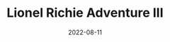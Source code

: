 ---
title: Lionel Richie Adventure III
description: The following is a table of data for a choose-your-own-adventure book set in a town where your are desperately trying to buy the new Lionel Richie CD, but every shop seems to be sold out.
date: 2022-08-11
tags: 
- lionel richie
- short
layout: layouts/game.njk
prompt: The following is a table of data for a choose-your-own-adventure book set in a town where your are desperately trying to buy the new Lionel Richie CD, but every shop seems to be sold out. Each row represents one page. Each page has two or three different choices. The game is won when you obtain the new CD, or lost when the shops close for the evening. In the book the text is very descriptive and written in exciting language. It should not be possible to get stuck in a loop. The choices can involve interacting with items, navigating or talking to characters. No page should have similar long page text to another page. At least one page ends with the reader winning. If a page has no choices that link to its page number is should be empty and have no choices. A reader should have to make around 6 choices to get to a win or lose state.
raw_output: "|1|The shops are all closing!|It\\'s 5 o\\'clock and the shops are closing. You\\'ve been looking everywhere for the new Lionel Richie CD, but you can\\'t find it anywhere. What do you do?|Go to the last shop|2|Go home|5|^|2|The last shop|You go to the last shop. The shopkeeper is just about to close up. What do you do?|Buy something else|3|Ask about the CD|4|^|3|You buy something else|You buy something else. As you\\'re paying, the shopkeeper says, \"I\\'m sorry, we\\'re all out of the new Lionel Richie CD.\"|Leave the shop|5|^|4|Asking about the CD|The shopkeeper says, \"I\\'m sorry, we\\'re all out of the new Lionel Richie CD.\"|Leave the shop|5|^|5|You go home|You go home. You can\\'t believe you didn\\'t find the new Lionel Richie CD. You\\'ll just have to wait until tomorrow.|-||-||-||"
---